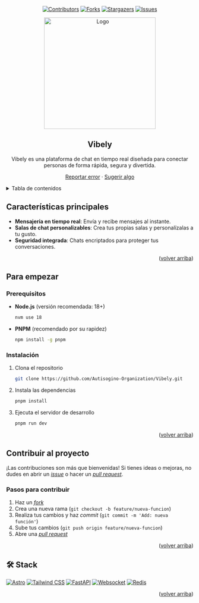 <a name="readme-top"></a>

<div align="center">

[![Contributors][contributors-shield]][contributors-url]
[![Forks][forks-shield]][forks-url]
[![Stargazers][stars-shield]][stars-url]
[![Issues][issues-shield]][issues-url]

<a href="https://github.com/Autisogino-Organization/Vibely">
  <img width="300px" src="https://i.imgur.com/QuZpGJM.png" alt="Logo" />
</a>

## Vibely

Vibely es una plataforma de chat en tiempo real diseñada para conectar personas de forma rápida, segura y divertida.

[Reportar error](https://github.com/Autisogino-Organization/Vibely/issues) · [Sugerir algo](https://github.com/Autisogino-Organization/Vibely/issues)

</div>

<details>
<summary>Tabla de contenidos</summary>

- [Vibely](#vibely)
- [Características principales](#características-principales)
- [Capturas de pantalla](#capturas-de-pantalla)
- [Para empezar](#para-empezar)
  - [Prerequisitos](#prerequisitos)
  - [Instalación](#instalación)
- [Contribuir al proyecto](#contribuir-al-proyecto)
- [🛠️ Stack](#️-stack)

</details>

## Características principales

- **Mensajería en tiempo real**: Envía y recibe mensajes al instante.
- **Salas de chat personalizables**: Crea tus propias salas y personalízalas a tu gusto.
- **Seguridad integrada**: Chats encriptados para proteger tus conversaciones.

<p align="right">(<a href="#readme-top">volver arriba</a>)</p>

## Para empezar

### Prerequisitos

- **Node.js** (versión recomendada: 18+)

  ```sh
  nvm use 18
  ```

- **PNPM** (recomendado por su rapidez)

  ```sh
  npm install -g pnpm
  ```

### Instalación

1. Clona el repositorio

   ```sh
   git clone https://github.com/Autisogino-Organization/Vibely.git
   ```

2. Instala las dependencias

   ```sh
   pnpm install
   ```

3. Ejecuta el servidor de desarrollo

   ```sh
   pnpm run dev
   ```

<p align="right">(<a href="#readme-top">volver arriba</a>)</p>

## Contribuir al proyecto

¡Las contribuciones son más que bienvenidas! Si tienes ideas o mejoras, no dudes en abrir un [_issue_](https://github.com/Autisogino-Organization/Vibely/issues) o hacer un [_pull request_](https://github.com/Autisogino-Organization/Vibely/pulls).

### Pasos para contribuir

1. Haz un [_fork_](https://github.com/Autisogino-Organization/Vibely/fork)
2. Crea una nueva rama (`git checkout -b feature/nueva-funcion`)
3. Realiza tus cambios y haz _commit_ (`git commit -m 'Add: nueva función'`)
4. Sube tus cambios (`git push origin feature/nueva-funcion`)
5. Abre una [_pull request_](https://github.com/Autisogino-Organization/Vibely/pulls)

<p align="right">(<a href="#readme-top">volver arriba</a>)</p>

## 🛠️ Stack

[![Astro](https://img.shields.io/badge/Astro-ff5f5f?style=for-the-badge&logo=astro&logoColor=fff)](https://astro.build/)
[![Tailwind CSS](https://img.shields.io/badge/Tailwind-38bdf8?style=for-the-badge&logo=tailwindcss&logoColor=white)](https://tailwindcss.com/)
[![FastAPI](https://img.shields.io/badge/FastAPI-009485?style=for-the-badge&logo=fastapi&logoColor=white)](https://fastapi.tiangolo.com/)
[![Websocket](https://img.shields.io/badge/WEBSOCKET-009485?style=for-the-badge&logo=websocket&logoColor=white)](https://developer.mozilla.org/en-US/docs/Web/API/WebSocket)
[![Redis](https://img.shields.io/badge/REDIS-009485?style=for-the-badge&logo=redis&logoColor=white)](https://redis.io/)

<p align="right">(<a href="#readme-top">volver arriba</a>)</p>

[contributors-shield]: https://img.shields.io/github/contributors/Autisogino-Organization/Vibely.svg?style=for-the-badge
[contributors-url]: https://github.com/Autisogino-Organization/Vibely/graphs/contributors
[forks-shield]: https://img.shields.io/github/forks/Autisogino-Organization/Vibely.svg?style=for-the-badge
[forks-url]: https://github.com/Autisogino-Organization/Vibely/network/members
[stars-shield]: https://img.shields.io/github/stars/Autisogino-Organization/Vibely.svg?style=for-the-badge
[stars-url]: https://github.com/Autisogino-Organization/Vibely/stargazers
[issues-shield]: https://img.shields.io/github/issues/Autisogino-Organization/Vibely.svg?style=for-the-badge
[issues-url]: https://github.com/Autisogino-Organization/Vibely/issues
